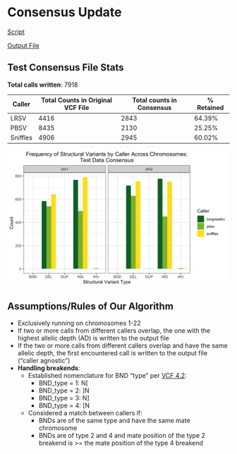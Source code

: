 # Consensus Update

[Script](https://github.com/Meshinchi-Lab/BGMP_Student_Project_2024/blob/d0a516e8edc80ce6c213546a8bd3b27c9d9e1884/VCF_Consensus/llcombo5.py)

[Output File ](https://github.com/Meshinchi-Lab/BGMP_Student_Project_2024/blob/d0a516e8edc80ce6c213546a8bd3b27c9d9e1884/VCF_Consensus/testconsensus_llcombo5.vcf)

## Test Consensus File Stats
**Total calls written**: 7918


| Caller | Total Counts in Original VCF File | Total counts in Consensus | % Retained |
| --- | --- | --- | --- |
| LRSV | 4416 | 2843 | 64.39% |
| PBSV | 8435 | 2130 | 25.25% |
| Sniffles | 4906 | 2945 | 60.02% |


![alt text](https://github.com/Meshinchi-Lab/BGMP_Student_Project_2024/blob/f6b72304f270a7deec6828db82d7667026e71475/VCF_Consensus/testdata_consensus_bycaller.png)


## Assumptions/Rules of Our Algorithm
- Exclusively running on chromosomes 1-22
- If two or more calls from different callers overlap, the one with the highest allelic depth (AD) is written to the output file
- If the two or more calls from different callers overlap and have the same allelic depth, the first encountered call is written to the output file (“caller agnostic”)
- **Handling breakends**:
  - Established nomenclature for BND “type” per [VCF 4.2](https://samtools.github.io/hts-specs/VCFv4.2.pdf):
    - BND_type = 1: N[
    - BND_type = 2: ]N
    - BND_type = 3: N]
    - BND_type = 4: [N
  - Considered a match between callers if:
    - BNDs are of the same type and have the same mate chromosome
    - BNDs are of type 2 and 4 and mate position of the type 2 breakend is >= the mate position of the type 4 breakend

